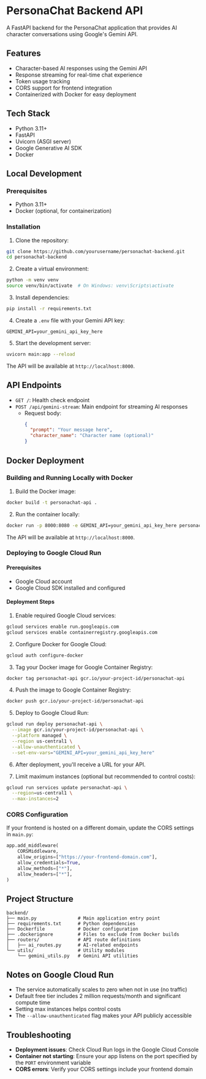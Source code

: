 # PersonaChat Backend API

A FastAPI backend for the PersonaChat application that provides AI character conversations using Google's Gemini API.

## Features

- Character-based AI responses using the Gemini API
- Response streaming for real-time chat experience
- Token usage tracking
- CORS support for frontend integration
- Containerized with Docker for easy deployment

## Tech Stack

- Python 3.11+
- FastAPI
- Uvicorn (ASGI server)
- Google Generative AI SDK
- Docker

## Local Development

### Prerequisites

- Python 3.11+
- Docker (optional, for containerization)

### Installation

1. Clone the repository:

```bash
git clone https://github.com/yourusername/personachat-backend.git
cd personachat-backend
```

2. Create a virtual environment:

```bash
python -m venv venv
source venv/bin/activate  # On Windows: venv\Scripts\activate
```

3. Install dependencies:

```bash
pip install -r requirements.txt
```

4. Create a `.env` file with your Gemini API key:

```
GEMINI_API=your_gemini_api_key_here
```

5. Start the development server:

```bash
uvicorn main:app --reload
```

The API will be available at `http://localhost:8000`.

## API Endpoints

- `GET /`: Health check endpoint
- `POST /api/gemini-stream`: Main endpoint for streaming AI responses
  - Request body:
    ```json
    {
      "prompt": "Your message here",
      "character_name": "Character name (optional)"
    }
    ```

## Docker Deployment

### Building and Running Locally with Docker

1. Build the Docker image:

```bash
docker build -t personachat-api .
```

2. Run the container locally:

```bash
docker run -p 8000:8080 -e GEMINI_API=your_gemini_api_key_here personachat-api
```

The API will be available at `http://localhost:8000`.

### Deploying to Google Cloud Run

#### Prerequisites

- Google Cloud account
- Google Cloud SDK installed and configured

#### Deployment Steps

1. Enable required Google Cloud services:

```bash
gcloud services enable run.googleapis.com
gcloud services enable containerregistry.googleapis.com
```

2. Configure Docker for Google Cloud:

```bash
gcloud auth configure-docker
```

3. Tag your Docker image for Google Container Registry:

```bash
docker tag personachat-api gcr.io/your-project-id/personachat-api
```

4. Push the image to Google Container Registry:

```bash
docker push gcr.io/your-project-id/personachat-api
```

5. Deploy to Google Cloud Run:

```bash
gcloud run deploy personachat-api \
  --image gcr.io/your-project-id/personachat-api \
  --platform managed \
  --region us-central1 \
  --allow-unauthenticated \
  --set-env-vars="GEMINI_API=your_gemini_api_key_here"
```

6. After deployment, you'll receive a URL for your API.

7. Limit maximum instances (optional but recommended to control costs):

```bash
gcloud run services update personachat-api \
  --region=us-central1 \
  --max-instances=2
```

### CORS Configuration

If your frontend is hosted on a different domain, update the CORS settings in `main.py`:

```python
app.add_middleware(
    CORSMiddleware,
    allow_origins=["https://your-frontend-domain.com"],  
    allow_credentials=True,
    allow_methods=["*"],
    allow_headers=["*"],
)
```

## Project Structure

```
backend/
├── main.py               # Main application entry point
├── requirements.txt      # Python dependencies
├── Dockerfile            # Docker configuration
├── .dockerignore         # Files to exclude from Docker builds
├── routers/              # API route definitions
│   ├── ai_routes.py      # AI-related endpoints
└── utils/                # Utility modules
    └── gemini_utils.py   # Gemini API utilities
```

## Notes on Google Cloud Run

- The service automatically scales to zero when not in use (no traffic)
- Default free tier includes 2 million requests/month and significant compute time
- Setting max instances helps control costs
- The `--allow-unauthenticated` flag makes your API publicly accessible

## Troubleshooting

- **Deployment issues**: Check Cloud Run logs in the Google Cloud Console
- **Container not starting**: Ensure your app listens on the port specified by the `PORT` environment variable
- **CORS errors**: Verify your CORS settings include your frontend domain

